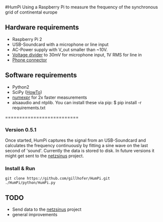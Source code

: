 #HumPi
Using a Raspberry Pi to measure the frequency of the synchronous grid of continental europe

## Hardware requirements
* Raspberry Pi 2
* USB-Soundcard with a microphone or line input
* AC-Power supply with V_out smaller than ~10V.
* [Voltage divider](https://en.wikipedia.org/wiki/Voltage_divider) to
	30mV for microphone input, 1V RMS for line in
* [Phone connector](https://en.wikipedia.org/wiki/Phone_connector_%28audio%29)

## Software requirements
* Python2
* SciPy ([HowTo](http://wyolum.com/numpyscipymatplotlib-on-raspberry-pi/))
* [numexpr](https://github.com/pydata/numexpr) for 2x faster measurements
* alsaaudio and ntplib. You can install these via pip:
    $ pip install -r requirements.txt

==========================

### Version 0.5.1

Once started, HumPi captures the signal from an USB-Soundcard and calculates the frequency continuously by fitting a sine wave on the last second of 'sound'. Currently the data is stored to disk. In future versions it might get sent to the [netzsinus](https://github.com/netzsinus) project. 

### Install & Run
```
git clone https://github.com/gillhofer/HumPi.git
./HumPi/python/HumPi.py
```

## TODO
* Send data to the [netzsinus](https://github.com/netzsinus) project
* general improvements


